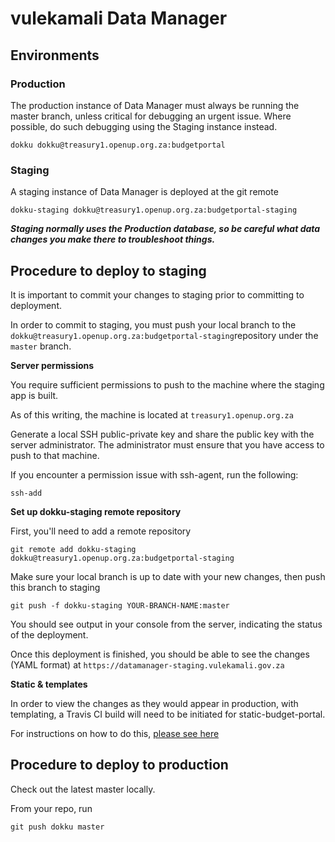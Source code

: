 # vulekamali Data Manager

## Environments

### Production

The production instance of Data Manager must always be running the master branch, unless critical for debugging an urgent issue. Where possible, do such debugging using the Staging instance instead.

```text
dokku dokku@treasury1.openup.org.za:budgetportal
```

### Staging

A staging instance of Data Manager is deployed at the git remote

```text
dokku-staging dokku@treasury1.openup.org.za:budgetportal-staging
```

_**Staging normally uses the Production database, so be careful what data changes you make there to troubleshoot things.**_

## Procedure to deploy to staging

It is important to commit your changes to staging prior to committing to deployment.

In order to commit to staging, you must push your local branch to the `dokku@treasury1.openup.org.za:budgetportal-staging`repository under the `master` branch.

**Server permissions**

You require sufficient permissions to push to the machine where the staging app is built.

As of this writing, the machine is located at `treasury1.openup.org.za`

Generate a local SSH public-private key and share the public key with the server administrator. The administrator must ensure that you have access to push to that machine.

If you encounter a permission issue with ssh-agent, run the following:

`ssh-add`

**Set up dokku-staging remote repository**

First, you'll need to add a remote repository

`git remote add dokku-staging dokku@treasury1.openup.org.za:budgetportal-staging`

Make sure your local branch is up to date with your new changes, then push this branch to staging

`git push -f dokku-staging YOUR-BRANCH-NAME:master`

You should see output in your console from the server, indicating the status of the deployment.

Once this deployment is finished, you should be able to see the changes \(YAML format\) at `https://datamanager-staging.vulekamali.gov.za`

**Static & templates**

In order to view the changes as they would appear in production, with templating, a Travis CI build will need to be initiated for static-budget-portal.

For instructions on how to do this, [please see here](https://google.com/)

## Procedure to deploy to production

Check out the latest master locally.

From your repo, run

```text
git push dokku master
```

